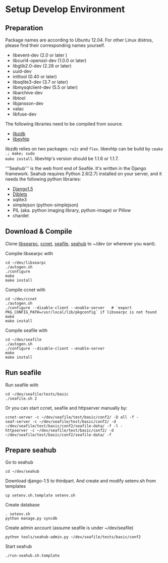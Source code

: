 # Setup Develop Environment

## Preparation ##

Package names are according to Ubuntu 12.04. For other Linux distros, please find their corresponding names yourself.

* libevent-dev  (2.0 or later )
* libcurl4-openssl-dev  (1.0.0 or later)
* libglib2.0-dev (2.28 or later)
* uuid-dev
* intltool (0.40 or later)
* libsqlite3-dev (3.7 or later)
* libmysqlclient-dev (5.5 or later)
* libarchive-dev
* libtool
* libjansson-dev
* valac
* libfuse-dev

The following libraries need to be compiled from source.

* [libzdb](http://www.tildeslash.com/libzdb/dist/libzdb-2.12.tar.gz)
* [libevhtp](https://github.com/ellzey/libevhtp/archive/1.1.6.zip)

libzdb relies on two packages: <code>re2c</code> and <code>flex</code>.
libevhtp can be build by <code>cmake .; make; sudo make install</code>.  libevhtp's version should be 1.1.6 or 1.1.7.

'''Seahub''' is the web front end of Seafile. It's written in the Django framework. Seahub requires Python 2.6(2.7) installed on your server, and it needs the following python libraries:

* [Django1.5](https://www.djangoproject.com/download/1.5.2/tarball/)
* [Djblets](https://github.com/djblets/djblets/tarball/release-0.6.14)
* sqlite3
* simplejson (python-simplejson)
* PIL (aka. python imaging library, python-image) or Pillow
* chardet


## Download & Compile

Clone [libsearpc](https://github.com/haiwen/libsearpc/), [ccnet](https://github.com/haiwen/ccnet/), [seafile](https://github.com/haiwen/seafile/), [seahub](https://github.com/haiwen/seahub/) to ~/dev (or wherever you want).

Complie libsearpc with

    cd ~/dev/libsearpc
    ./autogen.sh
    ./configure
    make
    make install

Compile ccnet with

    cd ~/dev/ccnet
    ./autogen.sh
    ./configure --disable-client --enable-server   # `export PKG_CONFIG_PATH=/usr/local/lib/pkgconfig` if libsearpc is not found
    make
    make install

Compile seafile with

    cd ~/dev/seafile
    ./autogen.sh
    ./configure --disable-client --enable-server
    make
    make install

## Run seafile

Run seafile with

    cd ~/dev/seafile/tests/basic
    ./seafile.sh 2

Or you can start ccnet, seafile and httpserver manually by:

    ccnet-server -c ~/dev/seafile/test/basic/conf2/ -D all -f -
    seaf-server -c ~/dev/seafile/test/basic/conf2/ -d ~/dev/seafile/test/basic/conf2/seafile-data/ -f -l -
    httpserver -c ~/dev/seafile/test/basic/conf2/ -d ~/dev/seafile/test/basic/conf2/seafile-data/ -f

## Prepare seahub

Go to seahub

    cd ~/dev/seahub

Download django-1.5 to thirdpart. And create and modify setenv.sh from templates

    cp setenv.sh.template setenv.sh

Create database

    . setenv.sh
    python manage.py syncdb

Create admin account (assume seafile is under ~/dev/seafile)

    python tools/seahub-admin.py ~/dev/seafile/tests/basic/conf2

Start seahub

    ./run-seahub.sh.template
